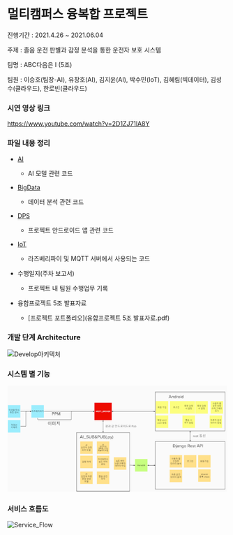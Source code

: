 # 멀티캠퍼스 융복합 프로젝트

진행기간 : 2021.4.26 ~ 2021.06.04

주제 : 졸음 운전 판별과 감정 분석을 통한 운전자 보호 시스템

팀명 : ABC다음은 I (5조)

팀원 : 이승호(팀장-AI), 유창호(AI), 김지윤(AI), 박수민(IoT), 김혜림(빅데이터), 김성수(클라우드), 한로빈(클라우드)



### 시연 영상 링크

https://www.youtube.com/watch?v=2D1ZJ71lA8Y



### 파일 내용 정리

* [AI](./AI)
  * AI 모델 관련 코드
* [BigData](./BigData)
  * 데이터 분석 관련 코드
* [DPS](./DPS)
  * 프로젝트 안드로이드 앱 관련 코드
* [IoT](./IoT)
  * 라즈베리파이 및 MQTT 서버에서 사용되는 코드

* 수행일지(주차 보고서)
  * 프로젝트 내 팀원 수행업무 기록
* 융합프로젝트 5조 발표자료
  * [프로젝트 포트폴리오](융합프로젝트 5조 발표자료.pdf)



### 개발 단계 Architecture

![Develop아키텍처](md-images/Develop아키텍처.png)



### 시스템 별 기능

![시스템별 기능](md-images/시스템별_기능.png)



### 서비스 흐름도 

![Service_Flow](md-images/Service_Flow.png)


